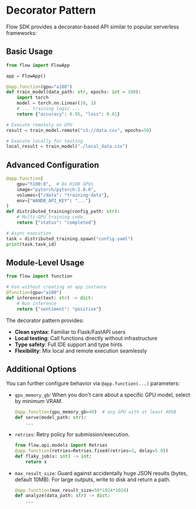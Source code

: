 # Decorator Pattern

Flow SDK provides a decorator-based API similar to popular serverless frameworks:

## Basic Usage

```python
from flow import FlowApp

app = FlowApp()

@app.function(gpu="a100")
def train_model(data_path: str, epochs: int = 100):
    import torch
    model = torch.nn.Linear(10, 1)
    # ... training logic ...
    return {"accuracy": 0.95, "loss": 0.01}

# Execute remotely on GPU
result = train_model.remote("s3://data.csv", epochs=50)

# Execute locally for testing
local_result = train_model("./local_data.csv")
```

## Advanced Configuration

```python
@app.function(
    gpu="h100:8",  # 8x H100 GPUs
    image="pytorch/pytorch:2.0.0",
    volumes={"/data": "training-data"},
    env={"WANDB_API_KEY": "..."}
)
def distributed_training(config_path: str):
    # Multi-GPU training code
    return {"status": "completed"}

# Async execution
task = distributed_training.spawn("config.yaml")
print(task.task_id)
```

## Module-Level Usage

```python
from flow import function

# Use without creating an app instance
@function(gpu="a100")
def inference(text: str) -> dict:
    # Run inference
    return {"sentiment": "positive"}
```

The decorator pattern provides:
- **Clean syntax**: Familiar to Flask/FastAPI users
- **Local testing**: Call functions directly without infrastructure
- **Type safety**: Full IDE support and type hints
- **Flexibility**: Mix local and remote execution seamlessly

## Additional Options

You can further configure behavior via `@app.function(...)` parameters:

- `gpu_memory_gb`: When you don't care about a specific GPU model, select by minimum VRAM.
  ```python
  @app.function(gpu_memory_gb=40)  # any GPU with at least 40GB
  def serve(model_path: str):
      ...
  ```
- `retries`: Retry policy for submission/execution.
  ```python
  from flow.api.models import Retries
  @app.function(retries=Retries.fixed(retries=3, delay=5.0))
  def flaky_job(x: int) -> int:
      return x
  ```
- `max_result_size`: Guard against accidentally huge JSON results (bytes, default 10MB). For large outputs, write to disk and return a path.
  ```python
  @app.function(max_result_size=50*1024*1024)
  def analyze(data_path: str) -> dict:
      ...
  ```